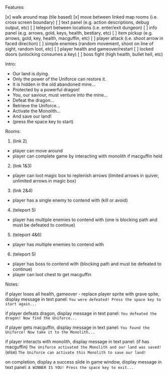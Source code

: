 Features:

[x] walk around map (tile based)
[x] move between linked map rooms (i.e. cross screen boundary)
[ ] text panel (e.g. action descriptions, debug output, etc)
[ ] teleport between locations (i.e. enter/exit dungeon)
[ ] info panel (e.g. arrows, gold, keys, health, bestiary, etc)
[ ] item pickup (e.g. arrows, gold, key, health, macguffin, etc)
[ ] player attack (i.e. shoot arrow in faced direction)
[ ] simple enemies (random movement, shoot on line of sight, random loot, etc)
[ ] player health and gameover/restart
[ ] locked doors (unlocking consumes a key)
[ ] boss fight (high health, bullet hell, etc)

Intro:

* Our land is dying.
* Only the power of the Uniforce can restore it.
* It is hidden in the old abandoned mine...
* Protected by a powerful dragon!
* You, our saviour, must venture into the mine...
* Defeat the dragon...
* Retrieve the Uniforce...
* Activate the Monolith...
* And save our land!
* (press the space key to start)

Rooms:

1. (link 2)
* player can move around
* player can complete game by interacting with monolith if macguffin held

2. (link 1&3)
* player can loot magic box to replenish arrows (limited arrows in quiver, unlimited arrows in magic box)

3. (link 2&4)
* player has a single enemy to contend with (kill or avoid)

4. (teleport 5)
* player has multiple enemies to contend with (one is blocking path and must be defeated to continue)

5. (teleport 4&6)
* player has multiple enemies to contend with

6. (teleport 5)
* player has boss to contend with (blocking path and must be defeated to continue)
* player can loot chest to get macguffin

Notes:

if player loses all health, gameover - replace player sprite with grave spite, display message in text panel:
```You were defeated! Press the space key to start again...```

if player defeats dragon, display message in text panel:
```You defeated the dragon! Now find the Uniforce...```

if player gets macguffin, display message in text panel:
```You found the Uniforce! Now take it to the Monolith...```

if player interacts with monolith, display message in text panel:
(if has macguffin) ```The Uniforce activated the Monolith and our land was saved!```
(else) ```The Uniforce can activate this Monolith to save our land!```

on completion, display a success slide in game window, display message in text panel:
```A WINNER IS YOU! Press the space key to exit...```
